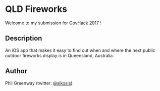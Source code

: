 # QLD Fireworks

Welcome to my submission for [GovHack 2017](http://govhack.org) !

## Description

An iOS app that makes it easy to find out when and where the next public outdoor fireworks display is in Queensland, Australia.

## Author

Phil Greenway (twitter: [@sikosis](https://twitter.com/sikosis))




